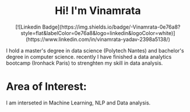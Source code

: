
<h1 align="center">Hi! I'm Vinamrata</h1>

<p align="center">
  [![Linkedin Badge](https://img.shields.io/badge/-Vinamrata-0e76a8?style=flat&labelColor=0e76a8&logo=linkedin&logoColor=white)]            (https://www.linkedin.com/in/vinamrata-yadav-2398a5138/)
  
</p>

I hold a master's degree in data science (Polytech Nantes) and bachelor's degree in computer science. recently I have finished a data analytics bootcamp (Ironhack Paris) to strenghten my skill in data analysis.

# Area of Interest:
I am interseted in Machine Learning, NLP and Data analysis.






